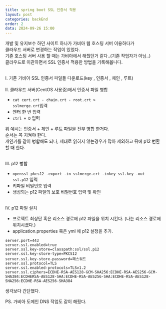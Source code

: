 ```yaml
---
title: spring boot SSL 인증서 적용
layout: post
categories: backEnd
order: 2
data: 2024-09-26 15:00
---
```


개발 및 유지보수 하던 사이트 하나가 가비아 웹 호스팅 서버 이용하다가<br>
클라우드 서버로 변경하는 작업이 있었다.<br>
기존 호스팅 서버 사용 할 때는 가비아에서 해줬던거 같다..(기존 작업자가 아님..)<br>
클라우드로 이관하면서 SSL 인증서 적용한 방법을 기록해봅니다.<br><br>

Ⅰ. 기존 가비아 SSL 인증서 파일들 다운로드(key , 인증서 , 체인 , 루트)<br><br>
Ⅱ. 클라우드 서버(CentOS 사용중)에서 인증서 파일 병합
- <code>cat cert.crt - chain.crt - root.crt > sslmerge.crt</code>입력
- 엔터 한 번 입력
- <code>ctrl + D</code> 입력

위 예시는 인증서 + 체인 + 루트 파일을 전부 병합 한거다.<br>
순서는 꼭 지켜야 한다.<br>
개인키를 같이 병합해도 되나, 제대로 읽히지 않는경우가 많아 제외하고 뒤에 p12 변환 할 때 한다.<br><br>

Ⅲ. p12 병합

- <code>openssl pkcs12 -export -in sslmerge.crt -inkey ssl.key -out ssl.p12</code> 입력
- 키파일 비밀번호 입력
- 생성되는 p12 파일의 보호 비밀번호 입력 및 확인

<br>
Ⅳ. p12 파일 설치

- 프로젝트 최상단 혹은 리소스 경로에 p12 파일을 위치 시킨다. (나는 리소스 경로에 위치시켰다.)
- application.properties 혹은 yml 에 p12 설정을 추가.

```
server.port=443
server.ssl.enabled=true
server.ssl.key-store=classpath:ssl/ssl.p12
server.ssl.key-store-type=PKCS12
server.ssl.key-store-password=패스워드
server.ssl.protocol=TLS
server.ssl.enabled-protocols=TLSv1.2
server.ssl.ciphers=ECDHE-RSA-AES128-GCM-SHA256:ECDHE-RSA-AES256-GCM-SHA384:ECDHERSA-AES128-SHA:ECDHE-RSA-AES256-SHA:ECDHE-RSA-AES128-SHA256:ECDHE-RSA-AES256-SHA384
```
생각보다 간단했다.<br>

PS. 가비아 도메인 DNS 작업도 같이 해줬다.